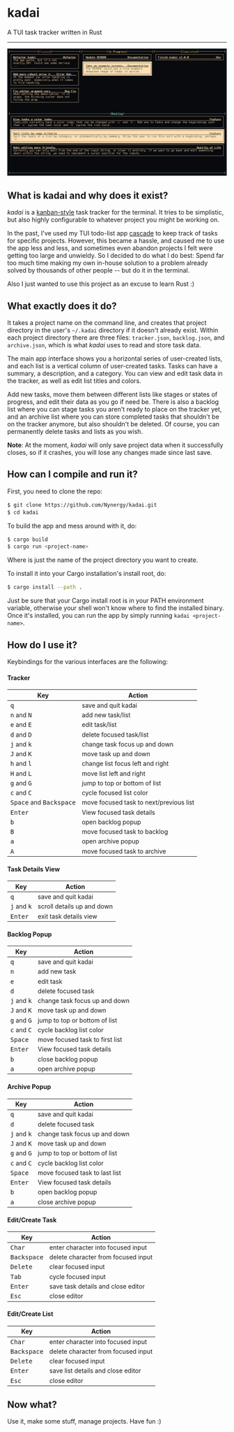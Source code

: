 # kadai

A TUI task tracker written in Rust

------------------------------------------------------------------------------

![Showcase of kadai](showcase.png)

## What is kadai and why does it exist?

_kadai_ is a [kanban-style](https://en.wikipedia.org/wiki/Kanban_(development))
task tracker for the terminal. It tries to be simplistic, but also highly
configurable to whatever project you might be working on.

In the past, I've used my TUI todo-list app
[cascade](https://github.com/Nynergy/cascade) to keep track of tasks for
specific projects. However, this became a hassle, and caused me to use the app
less and less, and sometimes even abandon projects I felt were getting too large
and unwieldy. So I decided to do what I do best: Spend far too much time making
my own in-house solution to a problem already solved by thousands of other
people -- but do it in the terminal.

Also I just wanted to use this project as an excuse to learn Rust :)

## What exactly does it do?

It takes a project name on the command line, and creates that project directory
in the user's `~/.kadai` directory if it doesn't already exist. Within each
project directory there are three files: `tracker.json`, `backlog.json`, and
`archive.json`, which is what _kadai_ uses to read and store task data.

The main app interface shows you a horizontal series of user-created lists, and
each list is a vertical column of user-created tasks. Tasks can have a summary,
a description, and a category. You can view and edit task data in the tracker,
as well as edit list titles and colors.

Add new tasks, move them between different lists like stages or states of
progress, and edit their data as you go if need be. There is also a backlog list
where you can stage tasks you aren't ready to place on the tracker yet, and an
archive list where you can store completed tasks that shouldn't be on the
tracker anymore, but also shouldn't be deleted. Of course, you can permanently
delete tasks and lists as you wish.

__Note__: At the moment, _kadai_ will only save project data when it
successfully closes, so if it crashes, you will lose any changes made since last
save.

## How can I compile and run it?

First, you need to clone the repo:

```bash
$ git clone https://github.com/Nynergy/kadai.git
$ cd kadai
```

To build the app and mess around with it, do:

```bash
$ cargo build
$ cargo run <project-name>
```

Where <project-name> is just the name of the project directory you want to
create.

To install it into your Cargo installation's install root, do:

```bash
$ cargo install --path .
```

Just be sure that your Cargo install root is in your PATH environment variable,
otherwise your shell won't know where to find the installed binary. Once it's
installed, you can run the app by simply running `kadai <project-name>`.

## How do I use it?

Keybindings for the various interfaces are the following:

#### Tracker

Key | Action
----|-------
<kbd>q</kbd> | save and quit kadai
<kbd>n</kbd> and <kbd>N</kbd> | add new task/list
<kbd>e</kbd> and <kbd>E</kbd> | edit task/list
<kbd>d</kbd> and <kbd>D</kbd> | delete focused task/list
<kbd>j</kbd> and <kbd>k</kbd> | change task focus up and down
<kbd>J</kbd> and <kbd>K</kbd> | move task up and down
<kbd>h</kbd> and <kbd>l</kbd> | change list focus left and right
<kbd>H</kbd> and <kbd>L</kbd> | move list left and right
<kbd>g</kbd> and <kbd>G</kbd> | jump to top or bottom of list
<kbd>c</kbd> and <kbd>C</kbd> | cycle focused list color
<kbd>Space</kbd> and <kbd>Backspace</kbd> | move focused task to next/previous list
<kbd>Enter</kbd> | View focused task details
<kbd>b</kbd> | open backlog popup
<kbd>B</kbd> | move focused task to backlog
<kbd>a</kbd> | open archive popup
<kbd>A</kbd> | move focused task to archive

#### Task Details View

Key | Action
----|-------
<kbd>q</kbd> | save and quit kadai
<kbd>j</kbd> and <kbd>k</kbd> | scroll details up and down
<kbd>Enter</kbd> | exit task details view

#### Backlog Popup

Key | Action
----|-------
<kbd>q</kbd> | save and quit kadai
<kbd>n</kbd> | add new task
<kbd>e</kbd> | edit task
<kbd>d</kbd> | delete focused task
<kbd>j</kbd> and <kbd>k</kbd> | change task focus up and down
<kbd>J</kbd> and <kbd>K</kbd> | move task up and down
<kbd>g</kbd> and <kbd>G</kbd> | jump to top or bottom of list
<kbd>c</kbd> and <kbd>C</kbd> | cycle backlog list color
<kbd>Space</kbd> | move focused task to first list
<kbd>Enter</kbd> | View focused task details
<kbd>b</kbd> | close backlog popup
<kbd>a</kbd> | open archive popup

#### Archive Popup

Key | Action
----|-------
<kbd>q</kbd> | save and quit kadai
<kbd>d</kbd> | delete focused task
<kbd>j</kbd> and <kbd>k</kbd> | change task focus up and down
<kbd>J</kbd> and <kbd>K</kbd> | move task up and down
<kbd>g</kbd> and <kbd>G</kbd> | jump to top or bottom of list
<kbd>c</kbd> and <kbd>C</kbd> | cycle backlog list color
<kbd>Space</kbd> | move focused task to last list
<kbd>Enter</kbd> | View focused task details
<kbd>b</kbd> | open backlog popup
<kbd>a</kbd> | close archive popup

#### Edit/Create Task

Key | Action
----|-------
<kbd>Char</kbd> | enter character into focused input
<kbd>Backspace</kbd> | delete character from focused input
<kbd>Delete</kbd> | clear focused input
<kbd>Tab</kbd> | cycle focused input
<kbd>Enter</kbd> | save task details and close editor
<kbd>Esc</kbd> | close editor

#### Edit/Create List

Key | Action
----|-------
<kbd>Char</kbd> | enter character into focused input
<kbd>Backspace</kbd> | delete character from focused input
<kbd>Delete</kbd> | clear focused input
<kbd>Enter</kbd> | save list details and close editor
<kbd>Esc</kbd> | close editor

## Now what?

Use it, make some stuff, manage projects. Have fun :)
